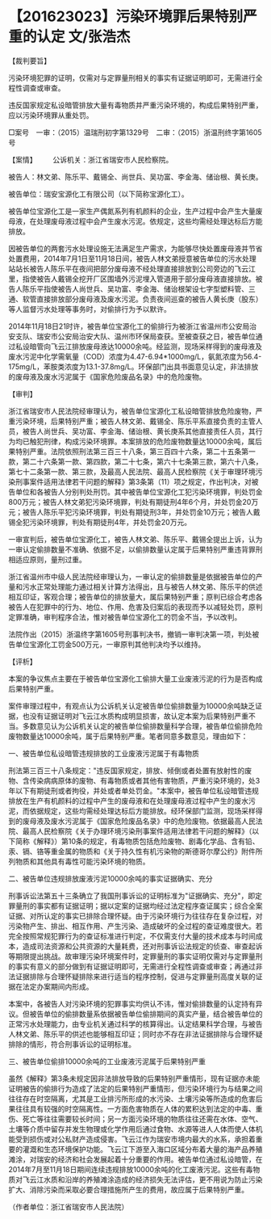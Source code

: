 # 【201623023】污染环境罪后果特别严重的认定 文/张浩杰

【裁判要旨】

污染环境犯罪的证明，仅需对与定罪量刑相关的事实有证据证明即可，无需进行全程性调查或审查。

违反国家规定私设暗管排放大量有毒物质并严重污染环境的，构成后果特别严重，应以污染环境罪从重处罚。

□案号　一审：（2015）温瑞刑初字第1329号　二审：（2015）浙温刑终字第1605号

【案情】 　　公诉机关：浙江省瑞安市人民检察院。

被告人：林文弟、陈乐平、戴锡全、尚世兵、吴功富、李金海、储诒根、黄长庚。

被告单位：瑞安宝源化工有限公司（以下简称宝源化工）。

被告单位宝源化工是一家生产偶氮系列有机颜料的企业，生产过程中会产生大量废母液，在处理废母液过程中会产生废水污泥。依规定，这些均需经处理达标后方能排放。

因被告单位的两套污水处理设施无法满足生产需求，为能够尽快处置废母液并节省处置费用，2014年7月1日至11月18日间，被告人林文弟授意被告单位的污水处理站站长被告人陈乐平在夜间把部分废母液不经处理直接排放到公司旁边的飞云江里，指使被告人戴锡全挖开厂区围墙外污泥埋入管道用于部分废母液直接排放。被告人陈乐平指使被告人尚世兵、吴功富、李金海、储诒根架设七字型塑料管、三通、软管直接排放部分废母液及废水污泥。负责夜间巡查的被告人黄长庚（股东）等人监督污水处理等事务时，对偷排行为予以默许。

2014年11月18日21时许，被告单位宝源化工的偷排行为被浙江省温州市公安局治安支队、瑞安市公安局治安大队、温州市环保局查获。至被查获之日，被告单位通过私设暗管向飞云江排放废母液达10000余吨。经监测，现场采样得到的废母液及废水污泥中化学需氧量（COD）浓度为4.47-6.94\*1000mg/L，氨氮浓度为56.4-175mg/L，苯胺类浓度为13.1-37.8mg/L。环保部门出具书面意见认定，非法排放的废母液及废水污泥属于《国家危险废品名录》中的危险废物。

【审判】

浙江省瑞安市人民法院经审理认为，被告单位宝源化工私设暗管排放危险废物，严重污染环境，后果特别严重；被告人林文弟、戴锡全、陈乐平系直接负责的主管人员，被告人尚世兵、吴功富、李金海、储诒根、黄长庚系其他直接责任人员，其行为均已触犯刑律，构成污染环境罪。本案排放的危险废物数量达10000余吨，属后果特别严重。法院依照刑法第三百三十八条，第三百四十六条，第二十五条第一款，第二十六条第一款、第四款，第二十七条，第六十七条第三款，第六十八条，第七十二条第一款、第三款，及最高人民法院、最高人民检察院《关于审理环境污染刑事案件适用法律若干问题的解释》第3条第（11）项之规定，作出判决，对被告单位和各被告人分别判处刑罚。其中被告单位宝源化工犯污染环境罪，判处罚金800万元；被告人林文弟犯污染环境罪，判处有期徒刑4年6个月，并处罚金20万元；被告人陈乐平犯污染环境罪，判处有期徒刑3年，并处罚金10万元；被告人戴锡全犯污染环境罪，判处有期徒刑4年，并处罚金20万元。

一审宣判后，被告单位宝源化工，被告人林文弟、陈乐平、戴锡全提出上诉，认为一审认定偷排数量不准确、依据不足，以偷排数量认定属于后果特别严重违背罪刑相适应原则，量刑过重。

浙江省温州市中级人民法院经审理认为，一审认定的偷排数量是依据被告单位的产量和污水正常处理能力通过相关计算方法得出，且与被告人林文弟、陈乐平的供述相互印证，客观合理；被告单位的排放量大，属后果特别严重；原判已综合考虑各被告人在犯罪中的行为、地位、作用、危害及归案后的表现而予以减轻处罚，原判定罪准确，审判程序合法，惟对被告单位宝源化工的罚金不当，予以改判。

法院作出（2015）浙温终字第1605号刑事判决书，撤销一审判决第一项，判处被告单位宝源化工罚金500万元，一审原判其他判决均予以维持。

【评析】

本案的争议焦点主要在于被告单位宝源化工偷排大量工业废液污泥的行为是否构成后果特别严重。

案件审理过程中，有观点认为公诉机关认定被告单位偷排数量为10000余吨缺乏证据，也没有证据证明对飞云江水质构成明显损害，故认定本案为后果特别严重不当。多数意见认为公诉机关认定的被告单位偷排数量科学合理，被告单位偷排危险废物数量达10000余吨，属于后果特别严重。笔者同意多数意见，理由如下：

一、被告单位私设暗管违规排放的工业废液污泥属于有毒物质

刑法第三百三十八条规定："违反国家规定，排放、倾倒或者处置有放射性的废物、含传染病病原体的废物、有毒物质或者其他有害物质，严重污染环境的，处3年以下有期徒刑或者拘役，并处或者单处罚金。"本案中，被告单位私设暗管违规排放在生产有机颜料的过程中产生的废母液和在处理废母液过程中产生的废水污泥，而依据规定，这些均需经处理达标后方能排放。经环保部门监测，现场采样得到的废母液及废水污泥属于《国家危险废品名录》中的危险废物。依据最高人民法院、最高人民检察院《关于办理环境污染刑事案件适用法律若干问题的解释》（以下简称《解释》）第10条的规定，有毒物质包括危险废物、剧毒化学品、含有铅、汞、镉、铬等重金属的物质和《关于持久性有机污染物的斯德哥尔摩公约》附件所列物质和其他具有毒性可能污染环境的物质。

二、被告单位违规排放废液污泥10000余吨的事实证据确实、充分

刑事诉讼法第五十三条确立了我国刑事诉讼的证明标准为"证据确实、充分"，即定罪量刑的事实都有证据证明；据以定案的证据均经过法定程序查证属实；综合全案证据、对所认定的事实已排除合理怀疑。由于污染环境行为往往存在复杂过程，对污染物产生、排出、相互作用、产生污染、造成破坏的全过程的查证难度很大。若完全按照常规犯罪行为的查证标准进行判定，不仅需支付大量的技术成本与时间成本，造成司法资源和公共资源的大量耗费，还对刑事诉讼法规定的侦查、审查起诉等期限提出挑战。故审理污染环境案件时，定罪量刑的事实证明仅需对与定罪量刑的事实有意义的部分做到有证据证明即可，无需进行全程性调查或审查；再通过非法证据排除与合理怀疑排除来进行适当的程序控制，促进与定罪量刑高度关联的证据在法定办案期间内形成。

本案中，各被告人对污染环境的犯罪事实均供认不讳，惟对偷排数量的认定持有异议。但被告单位的偷排数量系依据被告单位偷排期间的真实产量，结合被告单位的正常污水处理能力，由专业机关通过科学的核算得出。认定结果科学合理，与被告人林文弟、陈乐平的供述也能够相互印证；同时亦不存在非法证据排除与合理怀疑排除的情形，符合刑事诉讼的证明标准。

三、被告单位偷排10000余吨的工业废液污泥属于后果特别严重

虽然《解释》第3条未规定因非法排放导致的后果特别严重情形，现有证据亦未能证明被告的偷排行为造成了法定的后果特别严重情形，但污染环境行为与结果之间往往存在时空隔离，尤其是工业排污所形成的水污染、土壤污染等所造成的危害后果往往具有较强的时空隔离性。一方面危害物质在人体的累积达到法定的中毒、重伤、死亡等往往需要较长时间；另一方面污染环境的物质往往还需在水体、空气、土壤等介质中留存并发生物理或化学作用后通过食物、水源等进人人体而使人体机能受到损伤或对公私财产造成侵害。飞云江作为瑞安市境内最大的水系，承担着重要的灌溉和生态环境保护功能。飞云江下游至入海口区域分布着大量的海产品养殖滩涂，对瑞安的经济和社会发展起着十分重要的作用。被告单位通过私设暗管，在2014年7月至11月18日期间连续违规排放10000余吨的化工废液污泥。这些有毒物质对飞云江水质和沿岸的养殖滩涂造成的经济损失无法评估，更不用说为防止污染扩大、消除污染而采取必要合理措施所产生的费用，故应属于后果特别严重。

（作者单位：浙江省瑞安市人民法院）